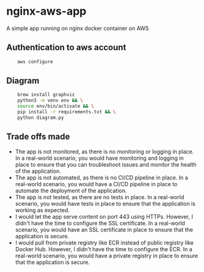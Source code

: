 # nginx-aws-app
A simple app running on nginx docker container on AWS

## Authentication to aws account
```sh
    aws configure
```

## Diagram
```sh
    brew install graphviz
    python3 -m venv env && \
    source env/bin/activate && \
    pip install -r requirements.txt && \
    python diagram.py
```

## Trade offs made
- The app is not monitored, as there is no monitoring or logging in place. In a real-world scenario, you would have monitoring and logging in place to ensure that you can troubleshoot issues and monitor the health of the application.
- The app is not automated, as there is no CI/CD pipeline in place. In a real-world scenario, you would have a CI/CD pipeline in place to automate the deployment of the application.
- The app is not tested, as there are no tests in place. In a real-world scenario, you would have tests in place to ensure that the application is working as expected.
- I would let the app serve content on port 443 using HTTPs. However, I didn't have the time to configure the SSL certificate. In a real-world scenario, you would have an SSL certificate in place to ensure that the application is secure.
- I would pull from private registry like ECR instead of public registry like Docker Hub. However, I didn't have the time to configure the ECR. In a real-world scenario, you would have a private registry in place to ensure that the application is secure.
